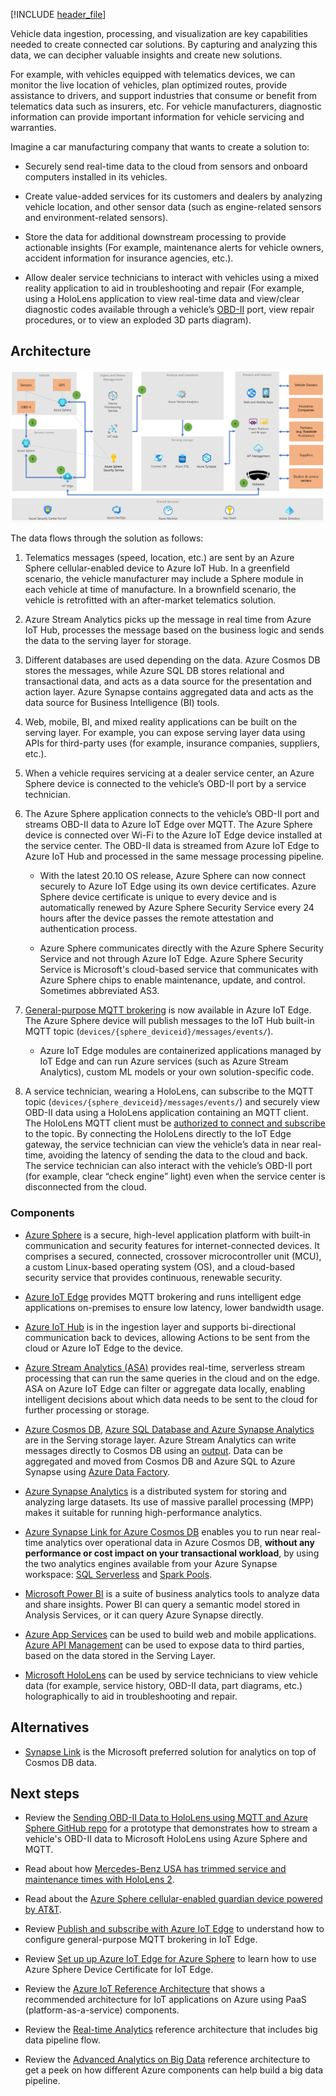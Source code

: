 [!INCLUDE [header_file](../../../includes/sol-idea-header.md)]

Vehicle data ingestion, processing, and visualization are key capabilities needed
to create connected car solutions. By capturing and analyzing this data, we can
decipher valuable insights and create new solutions.

For example, with vehicles equipped with telematics devices, we can monitor the
live location of vehicles, plan optimized routes, provide assistance to drivers,
and support industries that consume or benefit from telematics data such as
insurers, etc. For vehicle manufacturers, diagnostic information can provide
important information for vehicle servicing and warranties.

Imagine a car manufacturing company that wants to create a solution to:

-   Securely send real-time data to the cloud from sensors and onboard computers
    installed in its vehicles.

-   Create value-added services for its customers and dealers by analyzing
    vehicle location, and other sensor data (such as engine-related sensors and
    environment-related sensors).

-   Store the data for additional downstream processing to provide actionable
    insights (For example, maintenance alerts for vehicle owners, accident
    information for insurance agencies, etc.).

-   Allow dealer service technicians to interact with vehicles using a mixed
    reality application to aid in troubleshooting and repair (For example, using
    a HoloLens application to view real-time data and view/clear diagnostic
    codes available through a vehicle’s
    [OBD-II](https://wikipedia.org/wiki/On-board_diagnostics) port, view
    repair procedures, or to view an exploded 3D parts diagram).

## Architecture

![Reference architecture](media/architecture-realtime-analytics-vehicle-data1.png)

The data flows through the solution as follows:

1.  Telematics messages (speed, location, etc.) are sent by an Azure Sphere
    cellular-enabled device to Azure IoT Hub. In a greenfield scenario, the
    vehicle manufacturer may include a Sphere module in each vehicle at time of
    manufacture. In a brownfield scenario, the vehicle is retrofitted with an
    after-market telematics solution.

2.  Azure Stream Analytics picks up the message in real time from Azure IoT Hub,
    processes the message based on the business logic and sends the data to the
    serving layer for storage.

3.  Different databases are used depending on the data. Azure Cosmos DB stores
    the messages, while Azure SQL DB stores relational and transactional data,
    and acts as a data source for the presentation and action layer. Azure
    Synapse contains aggregated data and acts as the data source for Business
    Intelligence (BI) tools.

4.  Web, mobile, BI, and mixed reality applications can be built on the serving
    layer. For example, you can expose serving layer data using APIs for
    third-party uses (for example, insurance companies, suppliers, etc.).

5.  When a vehicle requires servicing at a dealer service center, an Azure
    Sphere device is connected to the vehicle’s OBD-II port by a service
    technician.

6.  The Azure Sphere application connects to the vehicle’s OBD-II port and
    streams OBD-II data to Azure IoT Edge over MQTT. The Azure Sphere device is
    connected over Wi-Fi to the Azure IoT Edge device installed at the service
    center. The OBD-II data is streamed from Azure IoT Edge to Azure IoT Hub and
    processed in the same message processing pipeline.

    -   With the latest 20.10 OS release, Azure Sphere can now connect securely
        to Azure IoT Edge using its own device certificates. Azure Sphere device
        certificate is unique to every device and is automatically renewed by
        Azure Sphere Security Service every 24 hours after the device passes the
        remote attestation and authentication process.

    -   Azure Sphere communicates directly with the Azure Sphere Security
        Service and not through Azure IoT Edge. Azure Sphere Security Service is
        Microsoft's cloud-based service that communicates with Azure Sphere
        chips to enable maintenance, update, and control. Sometimes abbreviated
        AS3.

7.  [General-purpose MQTT brokering](/azure/iot-edge/iot-edge-runtime?view=iotedge-2020-11#using-the-mqtt-broker) is now available in Azure IoT Edge. The Azure
    Sphere device will publish messages to the IoT Hub built-in MQTT topic
    (```devices/{sphere_deviceid}/messages/events/```).

    -   Azure IoT Edge modules are containerized applications managed by IoT
        Edge and can run Azure services (such as Azure Stream Analytics), custom
        ML models or your own solution-specific code.

8.  A service technician, wearing a HoloLens, can subscribe to the MQTT topic
    (```devices/{sphere_deviceid}/messages/events/```) and securely view OBD-II data
    using a HoloLens application containing an MQTT client. The HoloLens MQTT
    client must be [authorized to connect and subscribe](/azure/iot-edge/how-to-publish-subscribe?view=iotedge-2020-11#authorization) to the topic. By
    connecting the HoloLens directly to the IoT Edge gateway, the service
    technician can view the vehicle’s data in near real-time, avoiding the
    latency of sending the data to the cloud and back. The service technician
    can also interact with the vehicle’s OBD-II port (for example, clear “check engine”
    light) even when the service center is disconnected from the cloud.

### Components

-   [Azure Sphere](https://azure.microsoft.com/services/azure-sphere/) is a
    secure, high-level application platform with built-in communication and
    security features for internet-connected devices. It comprises a secured,
    connected, crossover microcontroller unit (MCU), a custom Linux-based
    operating system (OS), and a cloud-based security service that provides
    continuous, renewable security.

-   [Azure IoT Edge](https://azure.microsoft.com/services/iot-edge/) provides
    MQTT brokering and runs intelligent edge applications on-premises to ensure
    low latency, lower bandwidth usage.

-   [Azure IoT Hub](https://azure.microsoft.com/services/iot-hub) is in the
    ingestion layer and supports bi-directional communication back to devices,
    allowing Actions to be sent from the cloud or Azure IoT Edge to the device.

-   [Azure Stream Analytics
    (ASA)](https://azure.microsoft.com/services/stream-analytics) provides
    real-time, serverless stream processing that can run the same queries in the
    cloud and on the edge. ASA on Azure IoT Edge can filter or aggregate data
    locally, enabling intelligent decisions about which data needs to be sent to
    the cloud for further processing or storage.

-   [Azure Cosmos DB](https://azure.microsoft.com/services/cosmos-db), [Azure
    SQL Database and Azure Synapse
    Analytics](https://azure.microsoft.com/services/azure-sql/) are in the
    Serving storage layer. Azure Stream Analytics can write messages directly to
    Cosmos DB using an
    [output](/azure/stream-analytics/stream-analytics-define-outputs).
    Data can be aggregated and moved from Cosmos DB and Azure SQL to Azure
    Synapse using [Azure Data
    Factory](/azure/data-factory/).

-   [Azure Synapse Analytics](https://azure.microsoft.com/services/synapse-analytics/) is a distributed system for storing and analyzing
    large datasets. Its use of massive parallel processing (MPP) makes it
    suitable for running high-performance analytics.

- [Azure Synapse Link for Azure Cosmos DB](/azure/cosmos-db/synapse-link) enables you to run near real-time analytics over operational data in Azure Cosmos DB, **without any performance or cost impact on your transactional workload**, by using the two analytics engines available from your Azure Synapse workspace: [SQL Serverless](/azure/synapse-analytics/sql/on-demand-workspace-overview) and [Spark Pools](/azure/synapse-analytics/spark/apache-spark-overview).

-   [Microsoft Power BI](https://powerbi.microsoft.com/) is a suite of business
    analytics tools to analyze data and share insights. Power BI can query a
    semantic model stored in Analysis Services, or it can query Azure Synapse
    directly.

-   [Azure App Services](https://azure.microsoft.com/services/app-service/) can
    be used to build web and mobile applications. [Azure API
    Management](https://azure.microsoft.com/services/api-management/) can be
    used to expose data to third parties, based on the data stored in the
    Serving Layer.

-   [Microsoft HoloLens](https://www.microsoft.com/hololens) can be used by
    service technicians to view vehicle data (for example, service history, OBD-II data,
    part diagrams, etc.) holographically to aid in troubleshooting and repair.

## Alternatives

- [Synapse Link](/azure/cosmos-db/synapse-link) is the Microsoft preferred solution for analytics on top of Cosmos DB data.

## Next steps

-   Review the [Sending OBD-II Data to HoloLens using MQTT and Azure Sphere
    GitHub
    repo](https://github.com/mixedrealityiot/OBD-II_MQTT_HoloLens/blob/master/README.md)
    for a prototype that demonstrates how to stream a vehicle's OBD-II data to
    Microsoft HoloLens using Azure Sphere and MQTT.

-   Read about how [Mercedes-Benz USA has trimmed service and maintenance times
    with HoloLens 2](https://news.microsoft.com/transform/vroom-with-a-view-hololens-2-powers-faster-fixes-mercedes-benz-usa/).

-   Read about the [Azure Sphere cellular-enabled guardian device powered by
    AT&T](https://azure.microsoft.com/blog/attpowered-guardian-device-with-azure-sphere-enables-highly-secured-simple-and-scalable-connectivity-from-anywhere/).

-   Review [Publish and subscribe with Azure IoT Edge](/azure/iot-edge/how-to-publish-subscribe?view=iotedge-2020-11) to understand how to
    configure general-purpose MQTT brokering in IoT Edge.

-   Review [Set up up Azure IoT Edge for Azure Sphere](/azure-sphere/app-development/setup-iot-edge) to learn how to use Azure
    Sphere Device Certificate for IoT Edge.

-   Review the [Azure IoT Reference
    Architecture](../../reference-architectures/iot.yml)
    that shows a recommended architecture for IoT applications on Azure using
    PaaS (platform-as-a-service) components.

-   Review the [Real-time
    Analytics](https://azure.microsoft.com/solutions/architecture/real-time-analytics)
    reference architecture that includes big data pipeline flow.

-   Review the [Advanced Analytics on Big
    Data](https://azure.microsoft.com/solutions/architecture/advanced-analytics-on-big-data)
    reference architecture to get a peek on how different Azure components can
    help build a big data pipeline.
